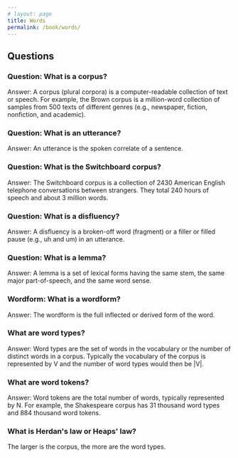 ```yaml
---
# layout: page
title: Words
permalink: /book/words/
---
```


## Questions
### Question: What is a corpus?
Answer: A corpus (plural corpora) is a computer-readable collection of text or speech. For example, the Brown corpus is a million-word collection of samples from 500 texts of different genres (e.g., newspaper, fiction, nonfiction, and academic).

### Question: What is an utterance?
Answer: An utterance is the spoken correlate of a sentence.

### Question: What is the Switchboard corpus?
Answer: The Switchboard corpus is a collection of 2430 American English telephone conversations between strangers. They total 240 hours of speech and about 3 million words.

### Question: What is a disfluency?
Answer: A disfluency is a broken-off word (fragment) or a filler or filled pause (e.g., uh and um) in an utterance.

### Question: What is a lemma?
Answer: A lemma is a set of lexical forms having the same stem, the same major part-of-speech, and the same word sense.

### Wordform: What is a wordform?
Answer: The wordform is the full inflected or derived form of the word.

### What are word types?
Answer: Word types are the set of words in the vocabulary or the number of distinct words in a corpus. Typically the vocabulary of the corpus is represented by V and the number of word types would then be |V|.

### What are word tokens?
Answer: Word tokens are the total number of words, typically represented by N. For example, the Shakespeare corpus has 31 thousand word types and 884 thousand word tokens.

### What is Herdan's law or Heaps' law?
The larger is the corpus, the more are the word types. 